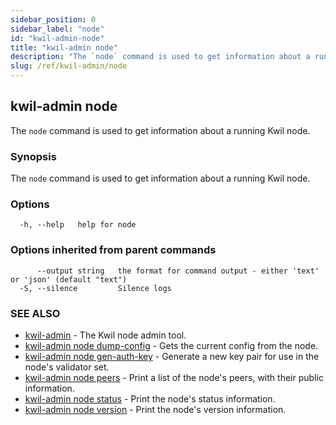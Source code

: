 ```yaml
---
sidebar_position: 0
sidebar_label: "node"
id: "kwil-admin-node"
title: "kwil-admin node"
description: "The `node` command is used to get information about a running Kwil node."
slug: /ref/kwil-admin/node
---
```


## kwil-admin node

The `node` command is used to get information about a running Kwil node.

### Synopsis

The `node` command is used to get information about a running Kwil node.

### Options

```
  -h, --help   help for node
```

### Options inherited from parent commands

```
      --output string   the format for command output - either 'text' or 'json' (default "text")
  -S, --silence         Silence logs
```

### SEE ALSO

* [kwil-admin](/docs/ref/kwil-admin)	 - The Kwil node admin tool.
* [kwil-admin node dump-config](/docs/ref/kwil-admin/node/dump-config)	 - Gets the current config from the node.
* [kwil-admin node gen-auth-key](/docs/ref/kwil-admin/node/gen-auth-key)	 - Generate a new key pair for use in the node's validator set.
* [kwil-admin node peers](/docs/ref/kwil-admin/node/peers)	 - Print a list of the node's peers, with their public information.
* [kwil-admin node status](/docs/ref/kwil-admin/node/status)	 - Print the node's status information.
* [kwil-admin node version](/docs/ref/kwil-admin/node/version)	 - Print the node's version information.

